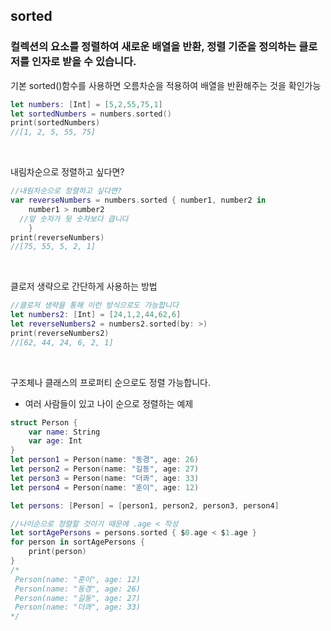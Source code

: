 ## sorted

### 컬렉션의 요소를 정렬하여 새로운 배열을 반환, 정렬 기준을 정의하는 클로저를 인자로 받을 수 있습니다.


기본 sorted()함수를 사용하면 오름차순을 적용하여 배열을 반환해주는 것을 확인가능
```Swift
let numbers: [Int] = [5,2,55,75,1]
let sortedNumbers = numbers.sorted()
print(sortedNumbers)
//[1, 2, 5, 55, 75]
```
<br>

내림차순으로 정렬하고 싶다면?
```Swift
//내림차순으로 정렬하고 싶다면?
var reverseNumbers = numbers.sorted { number1, number2 in
    number1 > number2
  //앞 숫자가 뒷 숫자보다 큽니다
    }
print(reverseNumbers)
//[75, 55, 5, 2, 1]
```

<br>

클로저 생략으로 간단하게 사용하는 방법
```Swift
//클로저 생략을 통해 이런 방식으로도 가능합니다
let numbers2: [Int] = [24,1,2,44,62,6]
let reverseNumbers2 = numbers2.sorted(by: >)
print(reverseNumbers2)
//[62, 44, 24, 6, 2, 1]
```

<br>

구조체나 클래스의 프로퍼티 순으로도 정렬 가능합니다.
- 여러 사람들이 있고 나이 순으로 정렬하는 예제
  
```Swift
struct Person {
    var name: String
    var age: Int
}
let person1 = Person(name: "동경", age: 26)
let person2 = Person(name: "길동", age: 27)
let person3 = Person(name: "더콰", age: 33)
let person4 = Person(name: "훈이", age: 12)

let persons: [Person] = [person1, person2, person3, person4]

//나이순으로 정렬할 것이기 때문에 .age < 작성
let sortAgePersons = persons.sorted { $0.age < $1.age }
for person in sortAgePersons {
    print(person)
}
/*
 Person(name: "훈이", age: 12)
 Person(name: "동경", age: 26)
 Person(name: "길동", age: 27)
 Person(name: "더콰", age: 33) 
*/
```


